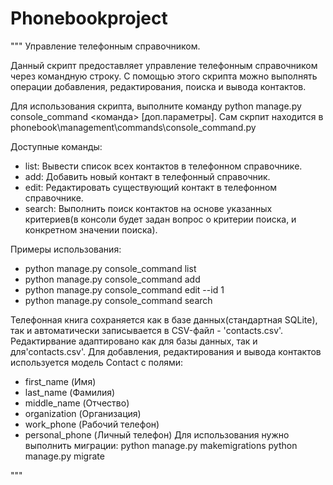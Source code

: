 # Phonebookproject
"""
Управление телефонным справочником.

Данный скрипт предоставляет управление телефонным справочником через командную строку.
С помощью этого скрипта можно выполнять операции добавления, редактирования, поиска и вывода контактов.

Для использования скрипта, выполните команду python manage.py console_command <команда> [доп.параметры].
Сам скрпит находится в phonebook\management\commands\console_command.py

Доступные команды:
- list: Вывести список всех контактов в телефонном справочнике.
- add: Добавить новый контакт в телефонный справочник.
- edit: Редактировать существующий контакт в телефонном справочнике.
- search: Выполнить поиск контактов на основе указанных критериев(в консоли будет задан вопрос о критерии поиска, и конкретном значении поиска).

Примеры использования:
- python manage.py console_command list
- python manage.py console_command add
- python manage.py console_command edit --id 1
- python manage.py console_command search

Телефонная книга сохраняется как в базе данных(стандартная SQLite), так и автоматически записывается в CSV-файл - 'contacts.csv'.
Редактирвание адаптировано как для базы данных, так и для'contacts.csv'.
Для добавления, редактирования и вывода контактов используется модель Contact с полями:
- first_name (Имя)
- last_name (Фамилия)
- middle_name (Отчество)
- organization (Организация)
- work_phone (Рабочий телефон)
- personal_phone (Личный телефон)
Для использования нужно выполнить миграции:
python manage.py makemigrations
python manage.py migrate

"""
